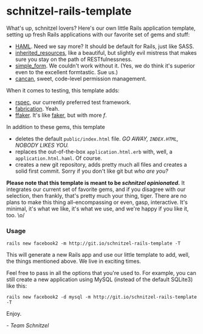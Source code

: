 # schnitzel-rails-template

What's up, schnitzel lovers? Here's our own little Rails application
template, setting up fresh Rails applications with our favorite set
of gems and stuff:

* [HAML](https://github.com/nex3/haml). Need we say more? It should be default for Rails, just like SASS.
* [inherited_resources](https://github.com/josevalim/inherited_resources), like a beautiful, but slightly evil mistress that makes sure you stay on the path of RESTfulnessness.
* [simple_form](https://github.com/plataformatec/simple_form). We couldn't work without it. (Yes, we do think it's superior even to the excellent formtastic. Sue us.)
* [cancan](https://github.com/ryanb/cancan), sweet, code-level permission management.

When it comes to testing, this template adds:

* [rspec](https://github.com/rspec/rspec-rails), our currently preferred test framework.
* [fabrication](http://fabricationgem.org/). Yeah.
* [ffaker](https://github.com/EmmanuelOga/ffaker). It's like [faker](http://faker.rubyforge.org/), but with more _f_.

In addition to these gems, this template

* deletes the default `public/index.html` file. _GO AWAY, `INDEX.HTML`, NOBODY LIKES YOU._
* replaces the out-of-the-box `application.html.erb` with, well, a `application.html.haml`. Of course.
* creates a new git repository, adds pretty much all files and creates a solid first commit. Sorry if you don't like git but _who are you?_

**Please note that this template is meant to be _schnitzel opinionated_.** It integrates our current set of favorite gems, and if you disagree with our selection, then frankly, that's pretty much your thing, tiger. There are no plans to make this thing all-encompassing or even, gasp, interactive. It's minimal, it's what we like, it's what we use, and we're happy if you like it, too. \o/

### Usage

    rails new facebook2 -m http://git.io/schnitzel-rails-template -T

This will generate a new Rails app and use our little template
to add, well, the things mentioned above. We live in exciting times.

Feel free to pass in all the options that you're used to. For example, you can
still create a new application using MySQL (instead of the default SQLite3) like this:

    rails new facebook2 -d mysql -m http://git.io/schnitzel-rails-template -T

Enjoy.

_- Team Schnitzel_
